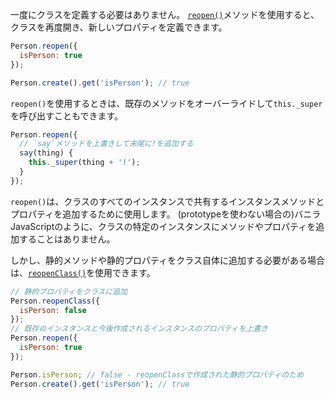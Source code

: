 <!--
You don't need to define a class all at once. You can reopen a class and
define new properties using the
[`reopen()`](https://emberjs.com/api/ember/2.15/classes/Ember.Object/methods/reopen?anchor=reopen)
method.
-->

一度にクラスを定義する必要はありません。 [`reopen()`](https://emberjs.com/api/ember/2.15/classes/Ember.Object/methods/reopen?anchor=reopen)メソッドを使用すると、クラスを再度開き、新しいプロパティを定義できます。

```javascript
Person.reopen({
  isPerson: true
});

Person.create().get('isPerson'); // true
```

<!--
When using `reopen()`, you can also override existing methods and
call `this._super`.
-->

`reopen()`を使用するときは、既存のメソッドをオーバーライドして`this._super`を呼び出すこともできます。

<!--
```javascript
Person.reopen({
  // override `say` to add an ! at the end
  say(thing) {
    this._super(thing + '!');
  }
});
```
-->

```javascript
Person.reopen({
  // `say`メソッドを上書きして末尾に!を追加する
  say(thing) {
    this._super(thing + '!');
  }
});
```

<!--
`reopen()` is used to add instance methods and properties that are shared
across all instances of a class. It does not add
methods and properties to a particular instance of a class as in vanilla JavaScript (without using prototype).
-->

`reopen()`は、クラスのすべてのインスタンスで共有するインスタンスメソッドとプロパティを追加するために使用します。
(prototypeを使わない場合の)バニラJavaScriptのように、クラスの特定のインスタンスにメソッドやプロパティを追加することはありません。

<!--
But when you need to add static methods or static properties to the class itself
you can use [`reopenClass()`](https://emberjs.com/api/ember/2.15/classes/Ember.Object/methods/reopenClass?anchor=reopenClass).
-->

しかし、静的メソッドや静的プロパティをクラス自体に追加する必要がある場合は、[`reopenClass()`](https://emberjs.com/api/ember/2.15/classes/Ember.Object/methods/reopenClass?anchor=reopenClass)を使用できます。

<!--
```javascript
// add static property to class
Person.reopenClass({
  isPerson: false
});
// override property of existing and future Person instances
Person.reopen({
  isPerson: true
});

Person.isPerson; // false - because it is static property created by `reopenClass`
Person.create().get('isPerson'); // true
```
-->

```javascript
// 静的プロパティをクラスに追加
Person.reopenClass({
  isPerson: false
});
// 既存のインスタンスと今後作成されるインスタンスのプロパティを上書き
Person.reopen({
  isPerson: true
});

Person.isPerson; // false - reopenClassで作成された静的プロパティのため
Person.create().get('isPerson'); // true
```
